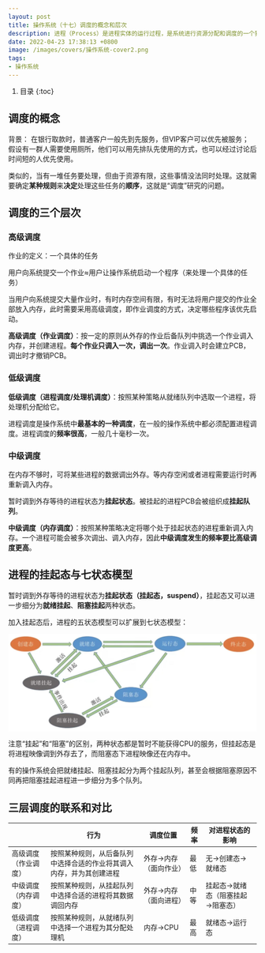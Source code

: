 ```yaml
---
layout: post 
title: 操作系统（十七）调度的概念和层次
description: 进程（Process）是进程实体的运行过程，是系统进行资源分配和调度的一个独立单位。
date: 2022-04-23 17:38:13 +0800 
image: /images/covers/操作系统-cover2.png
tags:
- 操作系统
---
```


1. 目录
{:toc}

## 调度的概念
背景：
在银行取款时，普通客户一般先到先服务，但VIP客户可以优先被服务；
假设有一群人需要使用厕所，他们可以用先排队先使用的方式，也可以经过讨论后时间短的人优先使用。

类似的，当有一堆任务要处理，但由于资源有限，这些事情没法同时处理。这就需要确定**某种规则**来**决定**处理这些任务的**顺序**，这就是“调度”研究的问题。

## 调度的三个层次


### 高级调度

作业的定义：一个具体的任务

用户向系统提交一个作业≈用户让操作系统启动一个程序（来处理一个具体的任务）

当用户向系统提交大量作业时，有时内存空间有限，有时无法将用户提交的作业全部放入内存，此时需要采用高级调度，即作业调度的方式，决定哪些程序该优先启动。

**高级调度（作业调度）**：按一定的原则从外存的作业后备队列中挑选一个作业调入内存，并创建进程。**每个作业只调入一次，调出一次**。作业调入时会建立PCB，调出时才撤销PCB。

### 低级调度

**低级调度（进程调度/处理机调度）**：按照某种策略从就绪队列中选取一个进程，将处理机分配给它。

进程调度是操作系统中**最基本的一种调度**，在一般的操作系统中都必须配置进程调度。进程调度的**频率很高**，一般几十毫秒一次。

### 中级调度

在内存不够时，可将某些进程的数据调出外存。等内存空闲或者进程需要运行时再重新调入内存。

暂时调到外存等待的进程状态为**挂起状态**。被挂起的进程PCB会被组织成**挂起队列**。

**中级调度（内存调度）**：按照某种策略决定将哪个处于挂起状态的进程重新调入内存。一个进程可能会被多次调出、调入内存，因此**中级调度发生的频率要比高级调度更高**。

## 进程的挂起态与七状态模型

暂时调到外存等待的进程状态为**挂起状态（挂起态，suspend）**，挂起态又可以进一步细分为**就绪挂起**、**阻塞挂起**两种状态。

加入挂起态后，进程的五状态模型可以扩展到七状态模型：

<img src='\images\posts\操作系统-进程-七状态模型.jpg'
  style="
    display: block;
    margin-left: auto;
    margin-right: auto; 
    zoom:50%;" />

注意“挂起”和“阻塞”的区别，两种状态都是暂时不能获得CPU的服务，但挂起态是将进程映像调到外存去了，而阻塞态下进程映像还在内存中。

有的操作系统会把就绪挂起、阻塞挂起分为两个挂起队列，甚至会根据阻塞原因不同再把阻塞挂起进程进一步细分为多个队列。

## 三层调度的联系和对比

| |行为|调度位置|频率|对进程状态的影响|
|---|---|---|---|---|
|高级调度（作业调度）|按照某种规则，从后备队列中选择合适的作业将其调入内存，并为其创建进程|外存→内存（面向作业）|最低|无→创建态→就绪态|
|中级调度（内存调度）|按照某种规则，从挂起队列中选择合适的进程将其数据调回内存|外存→内存（面向进程）|中等|挂起态→就绪态（阻塞挂起→阻塞态）|
|低级调度（进程调度）|按照某种规则，从就绪队列中选择一个进程为其分配处理机|内存→CPU|最高|就绪态→运行态|
